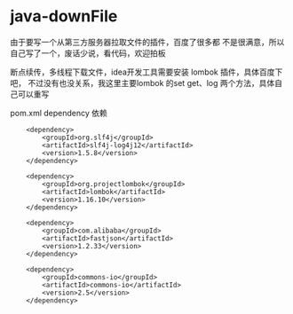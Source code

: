 # java-downFile
由于要写一个从第三方服务器拉取文件的插件，百度了很多都 不是很满意，所以自己写了一个，废话少说，看代码，欢迎拍板

断点续传，多线程下载文件，idea开发工具需要安装 lombok 插件，具体百度下吧，
不过没有也没关系，我这里主要lombok 的set get、log 两个方法，具体自己可以重写

pom.xml dependency 依赖


        <dependency>
            <groupId>org.slf4j</groupId>
            <artifactId>slf4j-log4j12</artifactId>
            <version>1.5.8</version>
        </dependency>
        
        <dependency>
            <groupId>org.projectlombok</groupId>
            <artifactId>lombok</artifactId>
            <version>1.16.10</version>
        </dependency>

        <dependency>
            <groupId>com.alibaba</groupId>
            <artifactId>fastjson</artifactId>
            <version>1.2.33</version>
        </dependency>

        <dependency>
            <groupId>commons-io</groupId>
            <artifactId>commons-io</artifactId>
            <version>2.5</version>
        </dependency>

